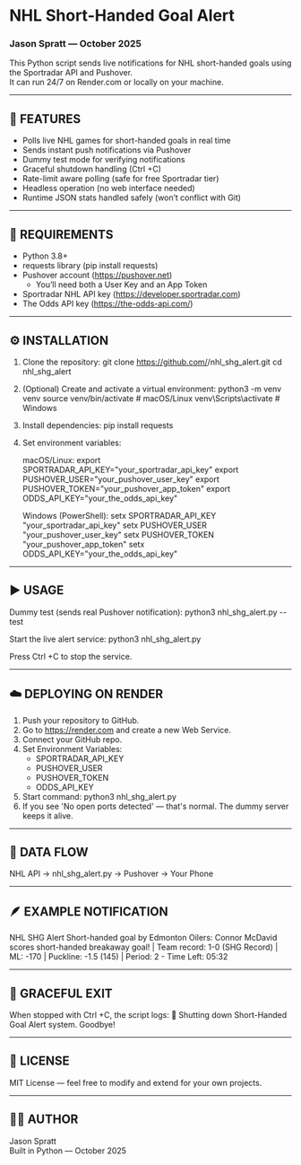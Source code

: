 # NHL Short-Handed Goal Alert  
### Jason Spratt — October 2025  

This Python script sends live notifications for NHL short-handed goals using the Sportradar API and Pushover.  
It can run 24/7 on Render.com or locally on your machine.

------------------------------------------------------------
🚀 FEATURES
------------------------------------------------------------
- Polls live NHL games for short-handed goals in real time
- Sends instant push notifications via Pushover
- Dummy test mode for verifying notifications
- Graceful shutdown handling (Ctrl +C)
- Rate-limit aware polling (safe for free Sportradar tier)
- Headless operation (no web interface needed)
- Runtime JSON stats handled safely (won’t conflict with Git)

------------------------------------------------------------
🧰 REQUIREMENTS
------------------------------------------------------------
- Python 3.8+
- requests library (pip install requests)
- Pushover account (https://pushover.net)
  - You’ll need both a User Key and an App Token
- Sportradar NHL API key (https://developer.sportradar.com)
- The Odds API key (https://the-odds-api.com/)

------------------------------------------------------------
⚙️ INSTALLATION
------------------------------------------------------------
1. Clone the repository:
   git clone https://github.com/<your-username>/nhl_shg_alert.git
   cd nhl_shg_alert

2. (Optional) Create and activate a virtual environment:
   python3 -m venv venv
   source venv/bin/activate  # macOS/Linux
   venv\Scripts\activate   # Windows

3. Install dependencies:
   pip install requests

4. Set environment variables:

   macOS/Linux:
     export SPORTRADAR_API_KEY="your_sportradar_api_key"
     export PUSHOVER_USER="your_pushover_user_key"
     export PUSHOVER_TOKEN="your_pushover_app_token"
     export ODDS_API_KEY="your_the_odds_api_key"

   Windows (PowerShell):
     setx SPORTRADAR_API_KEY "your_sportradar_api_key"
     setx PUSHOVER_USER "your_pushover_user_key"
     setx PUSHOVER_TOKEN "your_pushover_app_token"
     setx ODDS_API_KEY="your_the_odds_api_key"

------------------------------------------------------------
▶️ USAGE
------------------------------------------------------------
Dummy test (sends real Pushover notification):
   python3 nhl_shg_alert.py --test

Start the live alert service:
   python3 nhl_shg_alert.py

Press Ctrl +C to stop the service.

------------------------------------------------------------
☁️ DEPLOYING ON RENDER
------------------------------------------------------------
1. Push your repository to GitHub.
2. Go to https://render.com and create a new Web Service.
3. Connect your GitHub repo.
4. Set Environment Variables:
   - SPORTRADAR_API_KEY
   - PUSHOVER_USER
   - PUSHOVER_TOKEN
   - ODDS_API_KEY
5. Start command:
   python3 nhl_shg_alert.py
6. If you see 'No open ports detected' — that's normal. The dummy server keeps it alive.

------------------------------------------------------------
🧩 DATA FLOW
------------------------------------------------------------
NHL API → nhl_shg_alert.py → Pushover → Your Phone

------------------------------------------------------------
🪶 EXAMPLE NOTIFICATION
------------------------------------------------------------
NHL SHG Alert
Short-handed goal by Edmonton Oilers: Connor McDavid scores short-handed breakaway goal! | Team record: 1-0 (SHG Record) | ML: -170 | Puckline: -1.5 (145) | Period: 2 - Time Left: 05:32

------------------------------------------------------------
🧹 GRACEFUL EXIT
------------------------------------------------------------
When stopped with Ctrl +C, the script logs:
🛑 Shutting down Short-Handed Goal Alert system. Goodbye!

------------------------------------------------------------
📄 LICENSE
------------------------------------------------------------
MIT License — feel free to modify and extend for your own projects.

------------------------------------------------------------
👨‍💻 AUTHOR
------------------------------------------------------------
Jason Spratt  
Built in Python — October 2025
